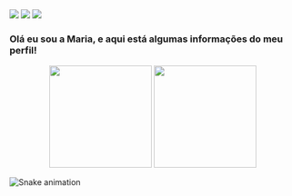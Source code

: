 
  ##
<div> 
  <a href="https://instagram.com/nanda._aa" target="_blank"><img src="https://img.shields.io/badge/-Instagram-%23E4405F?style=for-the-badge&logo=instagram&logoColor=white" target="_blank"></a>
  <a href = "mailto:mariafernandaleee@gmail.com"><img src="https://img.shields.io/badge/-Gmail-%23333?style=for-the-badge&logo=gmail&logoColor=white" target="_blank"></a>
  <a href="https://www.linkedin.com/in/maria-fernanda-gon%C3%A7alves-94092b234/" target="_blank"><img src="https://img.shields.io/badge/-LinkedIn-%230077B5?style=for-the-badge&logo=linkedin&logoColor=white" target="_blank"></a> 
  
  ### Olá eu sou a Maria, e aqui está algumas informações do meu perfil!
<div align="center">
  <https://github.com/nandinhaaa">
  <img height="180em" src="https://github-readme-stats.vercel.app/api?username=nandinhaaa&show_icons=true&theme=dracula&include_all_commits=true&count_private=true"/>
  <img height="180em" src="https://github-readme-stats.vercel.app/api/top-langs/?username=nandinhaaa&layout=compact&langs_count=7&theme=dracula"/>
</div>
 
                                                                                                                                                
  ![Snake animation](https://https://github.com/nandinhaaa/blob/output/github-contribution-grid-snake.svg)
 
</div>
